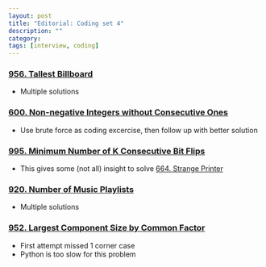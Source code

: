 ```yaml
---
layout: post
title: "Editorial: Coding set 4" 
description: ""
category: 
tags: [interview, coding]
---
```


### [956. Tallest Billboard](https://leetcode.com/submissions/detail/345017714/)
* Multiple solutions

### [600. Non-negative Integers without Consecutive Ones](https://leetcode.com/submissions/detail/348289129/)
* Use brute force as coding excercise, then follow up with better solution

### [995. Minimum Number of K Consecutive Bit Flips](https://leetcode.com/submissions/detail/348299521/)
* This gives some (not all) insight to solve [664. Strange Printer](https://leetcode.com/submissions/detail/348031920/)

### [920. Number of Music Playlists](https://leetcode.com/submissions/detail/354028044/)
* Multiple solutions

### [952. Largest Component Size by Common Factor](https://leetcode.com/submissions/detail/354468326/)
* First attempt missed 1 corner case
* Python is too slow for this problem

